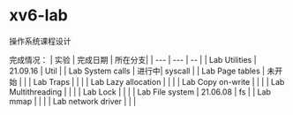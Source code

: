 # xv6-lab

操作系统课程设计

完成情况：
| 实验 | 完成日期 | 所在分支|
| --- | --- | -- |
| Lab Utilities | 21.09.16 | Util |
| Lab System calls | 进行中| syscall |
| Lab Page tables | 未开始 | |
| Lab Traps | | |
| Lab Lazy allocation | | |
| Lab Copy on-write | | |
| Lab Multithreading | | |
| Lab Lock | | |
| Lab File system | 21.06.08 | fs |
| Lab mmap | | |
| Lab network driver | | |
